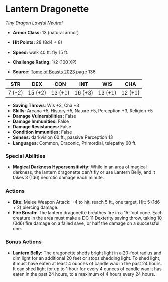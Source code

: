 # Lantern Dragonette

*Tiny* *Dragon* *Lawful Neutral*

- **Armor Class:** 13 (natural armor)
- **Hit Points:** 28 (8d4 + 8)
- **Speed:** walk 40 ft. fly 15 ft.

- **Challenge Rating:** 1/2 (100 XP)
- **Source:** [Tome of Beasts 2023](https://koboldpress.com/kpstore/product/tome-of-beasts-1-2023-edition/) page 136

| STR | DEX | CON | INT | WIS | CHA |
| --- | --- | --- | --- | --- | --- |
| 7 (-2) | 15 (+2) | 13 (+1) | 16 (+3) | 13 (+1) | 12 (+1) |

- **Saving Throws**: Wis +3, Cha +3
- **Skills:** Arcana +5, History +5, Nature +5, Perception +3, Religion +5
- **Damage Vulnerabilities:** False
- **Damage Immunities:** False
- **Damage Resistances:** False
- **Condition Immunities:** False
- **Senses:** darkvision 60 ft., passive Perception 13
- **Languages:** Common, Draconic, Primordial, telepathy 60 ft.

### Special Abilities

- **Magical Darkness Hypersensitivity:** While in an area of magical darkness, the lantern dragonette can't fly or use Lantern Belly, and it takes 3 (1d6) necrotic damage each minute.

### Actions

- **Bite:** Melee Weapon Attack: +4 to hit, reach 5 ft., one target. Hit: 5 (1d6 + 2) piercing damage.
- **Fire Breath:** The lantern dragonette breathes fire in a 15-foot cone. Each creature in the area must make a DC 11 Dexterity saving throw, taking 10 (3d6) fire damage on a failed save, or half the damage on a successful one.

### Bonus Actions

- **Lantern Belly:** The dragonette sheds bright light in a 20-foot radius and dim light for an additional 20 feet or stops shedding light. To shed light, it must have eaten at least 4 ounces of candle wax in the past 24 hours. It can shed light for up to 1 hour for every 4 ounces of candle wax it has eaten in the past 24 hours, to a maximum of 4 hours every 24 hours.
